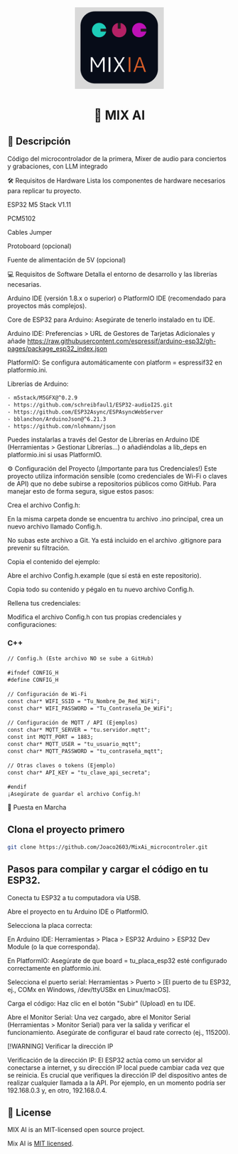 <div align="center">
<img src="./assets/image.png" width="200" alt="AI Mix Logo" />
</div>
<h1 align="center">🚀 MIX AI</h1>

<!-- ## 📝 Cambia esto

- Para evitar errores de conversión entre tipos, usa:
  - `min(static_cast<size_t>(my_uint32_var), my_size_t_var)`
  - `min(my_uint32_var, static_cast<uint32_t>(my_size_t_var))`
- Estos patrones ayudan a mantener la compatibilidad entre tipos `size_t` y `uint32_t` en tu código. -->

## 📄 Descripción

Código del microcontrolador de la primera, Mixer de audio para conciertos y grabaciones, con LLM integrado

🛠️ Requisitos de Hardware
Lista los componentes de hardware necesarios para replicar tu proyecto.

ESP32 M5 Stack V1.11

PCM5102

Cables Jumper

Protoboard (opcional)

Fuente de alimentación de 5V (opcional)

💻 Requisitos de Software
Detalla el entorno de desarrollo y las librerías necesarias.

Arduino IDE (versión 1.8.x o superior) o PlatformIO IDE (recomendado para proyectos más complejos).

Core de ESP32 para Arduino: Asegúrate de tenerlo instalado en tu IDE.

Arduino IDE: Preferencias > URL de Gestores de Tarjetas Adicionales y añade https://raw.githubusercontent.com/espressif/arduino-esp32/gh-pages/package_esp32_index.json

PlatformIO: Se configura automáticamente con platform = espressif32 en platformio.ini.

Librerías de Arduino:

    - m5stack/M5GFX@^0.2.9
    - https://github.com/schreibfaul1/ESP32-audioI2S.git
    - https://github.com/ESP32Async/ESPAsyncWebServer
    - bblanchon/ArduinoJson@^6.21.3
    - https://github.com/nlohmann/json

Puedes instalarlas a través del Gestor de Librerías en Arduino IDE (Herramientas > Gestionar Librerías...) o añadiéndolas a lib_deps en platformio.ini si usas PlatformIO.

⚙️ Configuración del Proyecto (¡Importante para tus Credenciales!)
Este proyecto utiliza información sensible (como credenciales de Wi-Fi o claves de API) que no debe subirse a repositorios públicos como GitHub. Para manejar esto de forma segura, sigue estos pasos:

Crea el archivo Config.h:

En la misma carpeta donde se encuentra tu archivo .ino principal, crea un nuevo archivo llamado Config.h.

No subas este archivo a Git. Ya está incluido en el archivo .gitignore para prevenir su filtración.

Copia el contenido del ejemplo:

Abre el archivo Config.h.example (que sí está en este repositorio).

Copia todo su contenido y pégalo en tu nuevo archivo Config.h.

Rellena tus credenciales:

Modifica el archivo Config.h con tus propias credenciales y configuraciones:

### C++

```
// Config.h (Este archivo NO se sube a GitHub)

#ifndef CONFIG_H
#define CONFIG_H

// Configuración de Wi-Fi
const char* WIFI_SSID = "Tu_Nombre_De_Red_WiFi";
const char* WIFI_PASSWORD = "Tu_Contraseña_De_WiFi";

// Configuración de MQTT / API (Ejemplos)
const char* MQTT_SERVER = "tu.servidor.mqtt";
const int MQTT_PORT = 1883;
const char* MQTT_USER = "tu_usuario_mqtt";
const char* MQTT_PASSWORD = "tu_contraseña_mqtt";

// Otras claves o tokens (Ejemplo)
const char* API_KEY = "tu_clave_api_secreta";

#endif
¡Asegúrate de guardar el archivo Config.h!
```

🚀 Puesta en Marcha

## Clona el proyecto primero

```bash
git clone https://github.com/Joaco2603/MixAi_microcontroler.git

```

## Pasos para compilar y cargar el código en tu ESP32.

Conecta tu ESP32 a tu computadora vía USB.

Abre el proyecto en tu Arduino IDE o PlatformIO.

Selecciona la placa correcta:

En Arduino IDE: Herramientas > Placa > ESP32 Arduino > ESP32 Dev Module (o la que corresponda).

En PlatformIO: Asegúrate de que board = tu_placa_esp32 esté configurado correctamente en platformio.ini.

Selecciona el puerto serial: Herramientas > Puerto > [El puerto de tu ESP32, ej., COMx en Windows, /dev/ttyUSBx en Linux/macOS].

Carga el código: Haz clic en el botón "Subir" (Upload) en tu IDE.

Abre el Monitor Serial: Una vez cargado, abre el Monitor Serial (Herramientas > Monitor Serial) para ver la salida y verificar el funcionamiento. Asegúrate de configurar el baud rate correcto (ej., 115200).

[!WARNING] Verificar la dirección IP

Verificación de la dirección IP: El ESP32 actúa como un servidor al conectarse a internet, y su dirección IP local puede cambiar cada vez que se reinicia. Es crucial que verifiques la dirección IP del dispositivo antes de realizar cualquier llamada a la API. Por ejemplo, en un momento podría ser 192.168.0.3 y, en otro, 192.168.0.4.

## 📜 License

MIX AI is an MIT-licensed open source project.

Mix AI is [MIT licensed](LICENSE).
